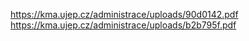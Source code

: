https://kma.ujep.cz/administrace/uploads/90d0142.pdf
https://kma.ujep.cz/administrace/uploads/b2b795f.pdf
